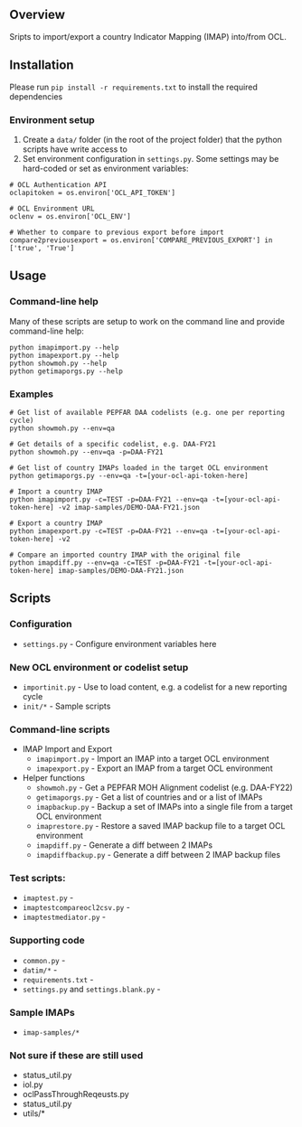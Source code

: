 ## Overview
Sripts to import/export a country Indicator Mapping (IMAP) into/from OCL.

## Installation

Please run `pip install -r requirements.txt` to install the required dependencies

### Environment setup
1. Create a `data/` folder (in the root of the project folder) that the python scripts have write access to
2. Set environment configuration in `settings.py`. Some settings may be hard-coded or set as environment variables:
```
# OCL Authentication API
oclapitoken = os.environ['OCL_API_TOKEN']

# OCL Environment URL
oclenv = os.environ['OCL_ENV']

# Whether to compare to previous export before import
compare2previousexport = os.environ['COMPARE_PREVIOUS_EXPORT'] in ['true', 'True'] 
```

## Usage
### Command-line help
Many of these scripts are setup to work on the command line and provide command-line help:
```
python imapimport.py --help
python imapexport.py --help
python showmoh.py --help
python getimaporgs.py --help
```
### Examples
```
# Get list of available PEPFAR DAA codelists (e.g. one per reporting cycle)
python showmoh.py --env=qa

# Get details of a specific codelist, e.g. DAA-FY21
python showmoh.py --env=qa -p=DAA-FY21

# Get list of country IMAPs loaded in the target OCL environment
python getimaporgs.py --env=qa -t=[your-ocl-api-token-here]

# Import a country IMAP
python imapimport.py -c=TEST -p=DAA-FY21 --env=qa -t=[your-ocl-api-token-here] -v2 imap-samples/DEMO-DAA-FY21.json

# Export a country IMAP
python imapexport.py -c=TEST -p=DAA-FY21 --env=qa -t=[your-ocl-api-token-here] -v2

# Compare an imported country IMAP with the original file
python imapdiff.py --env=qa -c=TEST -p=DAA-FY21 -t=[your-ocl-api-token-here] imap-samples/DEMO-DAA-FY21.json
```

## Scripts
### Configuration
* `settings.py` - Configure environment variables here

### New OCL environment or codelist setup
* `importinit.py` - Use to load content, e.g. a codelist for a new reporting cycle
* `init/*` - Sample scripts

### Command-line scripts
* IMAP Import and Export
    * `imapimport.py` - Import an IMAP into a target OCL environment
    * `imapexport.py` - Export an IMAP from a target OCL environment
* Helper functions
    * `showmoh.py` - Get a PEPFAR MOH Alignment codelist (e.g. DAA-FY22)
    * `getimaporgs.py` - Get a list of countries and or a list of IMAPs
    * `imapbackup.py` - Backup a set of IMAPs into a single file from a target OCL environment
    * `imaprestore.py` - Restore a saved IMAP backup file to a target OCL environment
    * `imapdiff.py` - Generate a diff between 2 IMAPs
    * `imapdiffbackup.py` - Generate a diff between 2 IMAP backup files

### Test scripts:
* `imaptest.py` - 
* `imaptestcompareocl2csv.py` - 
* `imaptestmediator.py` - 

### Supporting code
* `common.py` - 
* `datim/*` - 
* `requirements.txt` - 
* `settings.py` and `settings.blank.py` - 

### Sample IMAPs
* `imap-samples/*`

### Not sure if these are still used
* status_util.py
* iol.py
* oclPassThroughReqeusts.py
* status_util.py
* utils/*
